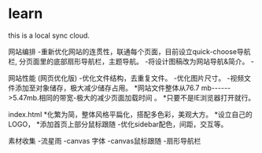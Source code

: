 # learn
this is a local sync cloud.









网站编排 
	-重新优化网站的连贯性，联通每个页面，目前设立quick-choose导航栏, 分页面里的底部扇形导航栏，主题导航。
                -将设计图稿改为网站导航&简介。
	-

网站性能   (网页优化版)
	-优化文件结构，去重复文件。
	-优化图片尺寸。
	-视频文件添加至对象储存，极大减少储存占用。
                *网站文件整体从76.7	mb------>5.47mb.相同的带宽-极大的减少页面加载时间 。 
	*只要不是IE浏览器打开就行。

index.html
	*化繁为简，整体风格平扁化，搭配多色彩，美观大方。
	*设立自己的LOGO，
	*添加首页上部分鼠标跟随
	-优化sidebar配色，间距，交互等。

素材收集   -流星雨
	-canvas 字体
	-canvas鼠标跟随	
	-扇形导航栏
